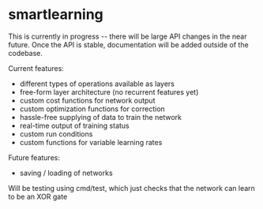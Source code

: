 # smartlearning

This is currently in progress -- there will be large API changes in the near future.
Once the API is stable, documentation will be added outside of the codebase.

Current features:
* different types of operations available as layers
* free-form layer architecture (no recurrent features yet)
* custom cost functions for network output
* custom optimization functions for correction
* hassle-free supplying of data to train the network
* real-time output of training status
* custom run conditions
* custom functions for variable learning rates

Future features:
* saving / loading of networks

Will be testing using cmd/test, which just checks that the network can learn to be an XOR gate